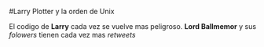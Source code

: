 #Larry Plotter y la orden de Unix

El codigo de **Larry** cada vez se vuelve mas peligroso.
**Lord Ballmemor** y sus *folowers* tienen cada vez mas *retweets*
